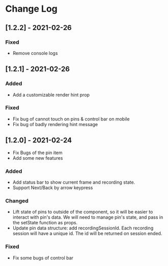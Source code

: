 
# Change Log

## [1.2.2] - 2021-02-26
### Fixed
- Remove console logs

## [1.2.1] - 2021-02-26
 
### Added
- Add a customizable render hint prop
 
### Fixed
- Fix bug of cannot touch on pins & control bar on mobile
- Fix bug of badly rendering hint message
 
## [1.2.0] - 2021-02-24
 
- Fix Bugs of the pin item
- Add some new features
 
### Added
- Add status bar to show current frame and recording state.
- Support Next/Back by arrow keypress
 
### Changed
- Lift state of pins to outside of the component, so it will be easier to interact with pin's data. We will need to manage pin's state, and pass in the setState function as props.
- Update pin data structure: add recordingSessionId. Each recording session will have a unique id. The id will be returned on session ended.
 
### Fixed
- Fix some bugs of control bar